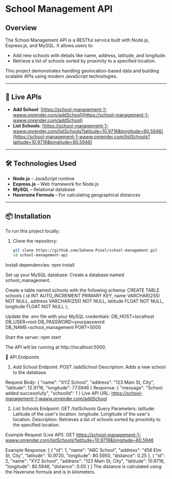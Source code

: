 # School Management API

## Overview

The School Management API is a RESTful service built with Node.js, Express.js, and MySQL. It allows users to:

- Add new schools with details like name, address, latitude, and longitude.
- Retrieve a list of schools sorted by proximity to a specified location.

This project demonstrates handling geolocation-based data and building scalable APIs using modern JavaScript technologies.

---

## 🚀 Live APIs

- **Add School**: [https://school-management-1-waww.onrender.com/addSchool](https://school-management-1-waww.onrender.com/addSchool)  
- **List Schools**: [https://school-management-1-waww.onrender.com/listSchools?latitude=10.9716&longitude=80.5946](https://school-management-1-waww.onrender.com/listSchools?latitude=10.9716&longitude=80.5946)

---

## 🛠️ Technologies Used

- **Node.js** – JavaScript runtime  
- **Express.js** – Web framework for Node.js  
- **MySQL** – Relational database  
- **Haversine Formula** – For calculating geographical distances  

---

## 📦 Installation

To run this project locally:

1. Clone the repository:

   ```bash
   git clone https://github.com/Sahana-Pixel/school-management.git
   cd school-management-api

Install dependencies:
npm install

Set up your MySQL database:
Create a database named school_management.

Create a table named schools with the following schema:
CREATE TABLE schools (
  id INT AUTO_INCREMENT PRIMARY KEY,
  name VARCHAR(255) NOT NULL,
  address VARCHAR(255) NOT NULL,
  latitude FLOAT NOT NULL,
  longitude FLOAT NOT NULL
);


Update the .env file with your MySQL credentials:
DB_HOST=localhost
DB_USER=root
DB_PASSWORD=yourpassword
DB_NAME=school_management
PORT=5000

Start the server:
npm start

The API will be running at http://localhost:5000.

📡 API Endpoints
1. Add School
Endpoint: POST /addSchool
Description: Adds a new school to the database.

Request Body:
{
  "name": "XYZ School",
  "address": "123 Main St, City",
  "latitude": 12.9716,
  "longitude": 77.5946
}
Response:
{
  "message": "School added successfully",
  "schoolId": 1
}
Live API URL: https://school-management-1-waww.onrender.com/addSchool

2. List Schools
Endpoint: GET /listSchools
Query Parameters:
latitude: Latitude of the user's location.
longitude: Longitude of the user's location.
Description: Retrieves a list of schools sorted by proximity to the specified location.

Example Request (Live API):
GET https://school-management-1-waww.onrender.com/listSchools?latitude=10.9716&longitude=80.5946

Example Response:
[
  {
    "id": 1,
    "name": "ABC School",
    "address": "456 Elm St, City",
    "latitude": 10.9720,
    "longitude": 80.5950,
    "distance": 0.25
  },
  {
    "id": 2,
    "name": "XYZ School",
    "address": "123 Main St, City",
    "latitude": 10.9716,
    "longitude": 80.5946,
    "distance": 0.00
  }
]
The distance is calculated using the Haversine formula and is in kilometers.

